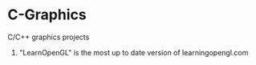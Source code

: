 # C-Graphics
C/C++ graphics projects
1) "LearnOpenGL" is the most up to date version of learningopengl.com 
